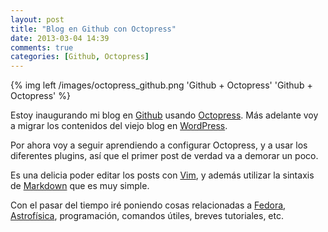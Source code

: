 ```yaml
---
layout: post
title: "Blog en Github con Octopress"
date: 2013-03-04 14:39
comments: true
categories: [Github, Octopress] 
---
```


{% img left /images/octopress_github.png 'Github + Octopress' 'Github + Octopress' %}

Estoy inaugurando mi blog en [Github](http://github.com) usando [Octopress](http://octopress.org). Más adelante voy a migrar los contenidos del viejo blog en [WordPress](http://gracca.wordpress.com).

<!-- more --->

Por ahora voy a seguir aprendiendo a configurar Octopress, y a usar los
diferentes plugins, así que el primer post de verdad va a demorar un poco.

Es una delicia poder editar los posts con [Vim](http://vim.org), y además utilizar la
sintaxis de [Markdown](http://daringfireball.net/) que es muy simple.

Con el pasar del tiempo iré poniendo cosas relacionadas a
[Fedora](http://fedoraproject.org), [Astrofísica](http://es.wikipedia.org/wiki/Astrofísica), programación, comandos útiles, breves tutoriales, etc.
